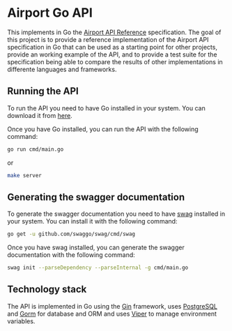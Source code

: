 # Airport Go API

This implements in Go the [Airport API Reference](https://github.com/krymancer/airport-api-reference) specification.
The goal of this project is to provide a reference implementation of the Airport API specification in Go that can be used as a starting point for other projects, provide an working example of the API, and to provide a test suite for the specification being able to compare the results of other implementations in differente languages and frameworks.

## Running the API

To run the API you need to have Go installed in your system. You can download it from [here](https://golang.org/dl/).

Once you have Go installed, you can run the API with the following command:

```bash
go run cmd/main.go
```

or

```bash
make server
```

## Generating the swagger documentation

To generate the swagger documentation you need to have [swag](https://github.com/swaggo/swag) installed in your system. You can install it with the following command:

```bash
go get -u github.com/swaggo/swag/cmd/swag
```

Once you have swag installed, you can generate the swagger documentation with the following command:

```bash
swag init --parseDependency --parseInternal -g cmd/main.go
```

## Technology stack

The API is implemented in Go using the [Gin](github.com/gin-gonic/gin) framework, uses [PostgreSQL](https://www.postgresql.org/) and [Gorm](https://gorm.io/) for database and ORM and uses [Viper](https://github.com/spf13/viper) to manage environment variables.
